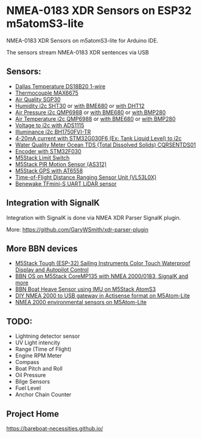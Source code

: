 # NMEA-0183 XDR Sensors on ESP32 m5atomS3-lite

NMEA-0183 XDR Sensors on m5atomS3-lite for Arduino IDE.

The sensors stream NMEA-0183 XDR sentences via USB

## Sensors:

- [Dallas Temperature DS18B20  1-wire](https://github.com/bareboat-necessities/bbn-m5atomS3-lite/tree/main/bbn_m5atomS3_lite_DS18B20)
- [Thermocouple MAX6675](https://github.com/bareboat-necessities/bbn-m5atomS3-lite/tree/main/bbn_m5atomS3_lite_thermo_MAX6675)
- [Air Quality SGP30](https://github.com/bareboat-necessities/bbn-m5atomS3-lite/tree/main/bbn_m5atomS3_lite_TVOC_SGP30)
- [Humidity i2c SHT30](https://github.com/bareboat-necessities/bbn-m5atomS3-lite/tree/main/bbn_m5atomS3_lite_env3) or [with BME680](https://github.com/bareboat-necessities/bbn-m5atomS3-lite/tree/main/bbn_m5atomS3_lite_WOX_BME680) or [with DHT12](https://github.com/bareboat-necessities/bbn-m5atomS3-lite/tree/main/bbn_m5atomS3_lite_env)
- [Air Pressure i2c QMP6988](https://github.com/bareboat-necessities/bbn-m5atomS3-lite/tree/main/bbn_m5atomS3_lite_env3) or [with BME680](https://github.com/bareboat-necessities/bbn-m5atomS3-lite/tree/main/bbn_m5atomS3_lite_WOX_BME680) or [with BMP280](https://github.com/bareboat-necessities/bbn-m5atomS3-lite/tree/main/bbn_m5atomS3_lite_env)
- [Air Temperature i2c QMP6988](https://github.com/bareboat-necessities/bbn-m5atomS3-lite/tree/main/bbn_m5atomS3_lite_env3) or [with BME680](https://github.com/bareboat-necessities/bbn-m5atomS3-lite/tree/main/bbn_m5atomS3_lite_WOX_BME680) or [with BMP280](https://github.com/bareboat-necessities/bbn-m5atomS3-lite/tree/main/bbn_m5atomS3_lite_env)
- [Voltage to i2c with ADS1115](https://github.com/bareboat-necessities/bbn-m5atomS3-lite/tree/main/bbn_m5atomS3_lite_voltmeter)
- [Illuminance i2c BH1750FVI-TR](https://github.com/bareboat-necessities/bbn-m5atomS3-lite/tree/main/bbn_m5atomS3_lite_dlight)
- [4-20mA current with STM32G030F6 (Ex: Tank Liquid Level) to i2c](https://github.com/bareboat-necessities/bbn-m5atomS3-lite/tree/main/bbn_m5atomS3_lite_ain_4_20ma)
- [Water Quality Meter Ocean TDS (Total Dissolved Solids) CQRSENTDS01](https://github.com/bareboat-necessities/bbn-m5atomS3-lite/tree/main/bbn_m5atomS3_lite_TDS_CQRSENTDS01)
- [Encoder with STM32F030](https://github.com/bareboat-necessities/bbn-m5atomS3-lite/tree/main/bbn_m5atomS3_lite_encoder_unit)
- [M5Stack Limit Switch](https://github.com/bareboat-necessities/bbn-m5atomS3-lite/tree/main/bbn_m5atomS3_lite_limit_switch)
- [M5Stack PIR Motion Sensor (AS312)](https://github.com/bareboat-necessities/bbn-m5atomS3-lite/tree/main/bbn_m5atomS3_lite_PIR_motion)
- [M5Stack GPS with AT6558](https://github.com/bareboat-necessities/bbn-m5atomS3-lite/tree/main/bbn_m5atomS3_lite_GPS_AT6558)
- [Time-of-Flight Distance Ranging Sensor Unit (VL53L0X)](https://github.com/bareboat-necessities/bbn-m5atomS3-lite/tree/main/bbn_m5atomS3_lite_VL53L0X_range)
- [Benewake TFmini-S UART LiDAR sensor](https://github.com/bareboat-necessities/bbn-m5atomS3-lite/tree/main/bbn_m5atomS3_lite_TFminiS_range_lidar)

## Integration with SignalK

Integration with SignalK is done via NMEA XDR Parser SignalK plugin. 

More: https://github.com/GaryWSmith/xdr-parser-plugin

## More BBN devices

- [M5Stack Tough (ESP-32) Sailing Instruments Color Touch Waterproof Display and Autopilot Control](https://github.com/bareboat-necessities/bbn-m5stack-tough)
- [BBN OS on M5Stack CoreMP135 with NMEA 2000/0183, SignalK and more](https://github.com/bareboat-necessities/lysmarine_gen/tree/coremp135_bookworm)
- [BBN Boat Heave Sensor using IMU on M5Stack AtomS3](https://github.com/bareboat-necessities/bbn-wave-period-esp32)
- [DIY NMEA 2000 to USB gateway in Actisense format on M5Atom-Lite](https://github.com/bareboat-necessities/bbn-nmea200-m5atom/tree/main/bbn-nmea2000-usb-gw-m5atom)
- [NMEA 2000 environmental sensors on M5Atom-Lite](https://github.com/bareboat-necessities/bbn-nmea200-m5atom/tree/main/bbn-nmea2000-env-m5atom)

## TODO:

- Lightning detector sensor
- UV Light intencity
- Range (Time of Flight)
- Engine RPM Meter
- Compass
- Boat Pitch and Roll
- Oil Pressure
- Bilge Sensors
- Fuel Level
- Anchor Chain Counter


## Project Home

https://bareboat-necessities.github.io/
